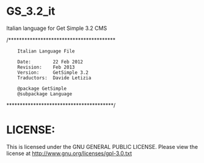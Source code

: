 GS_3.2_it
=========

Italian language for Get Simple 3.2 CMS


/****************************************

		Italian Language File

		Date:        22 Feb 2012
		Revision:    Feb 2013
		Version:     GetSimple 3.2
		Traductors:  Davide Letizia 

		@package GetSimple
		@subpackage Language

****************************************/



LICENSE:
========

This is licensed under the GNU GENERAL PUBLIC LICENSE. 
Please view the license at http://www.gnu.org/licenses/gpl-3.0.txt
